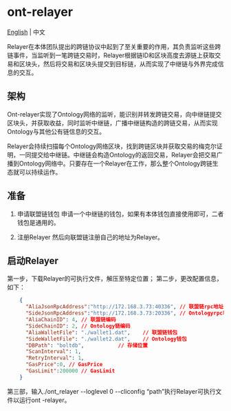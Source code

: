 # ont-relayer

[English](./How_to_become_relayer.md) | 中文

Relayer在本体团队提出的跨链协议中起到了至关重要的作用，其负责监听这些跨链事件，当监听到一笔跨链交易时，Relayer根据链ID和区块高度去源链上获取交易和区块头，然后将交易和区块头提交到目标链，从而实现了中继链与外界完成信息的交互。

## 架构
Ont-relayer实现了Ontology网络的监听，能识别并转发跨链交易，向中继链提交区块头，并获取收益，同时监听中继链，广播中继链构造的跨链交易，从而实现Ontology与其他公有链信息的交互。

Relayer会持续扫描每个Ontology网络区块，找到跨链区块并获取交易的梅克尔证明，一同提交给中继链。中继链会构造Ontology的返回交易，Relayer会把交易广播到Ontology网络中。只要存在一个Relayer在工作，那么整个Ontology跨链生态就可以持续运作。

## 准备
1. 申请联盟链钱包
申请一个中继链的钱包，如果有本体钱包直接使用即可，二者钱包是通用的。

2. 注册Relayer
然后向联盟链注册自己的地址为Relayer。

## 启动Relayer
第一步，下载Relayer的可执行文件，解压至特定位置；
第二步，更改配置信息，如下：

```json
	{
	  "AliaJsonRpcAddress":"http://172.168.3.73:40336", // 联盟链rpc地址
	  "SideJsonRpcAddress":"http://172.168.3.73:20336", // Ontologyrpc地址
	  "AliaChainID": 4,	// 联盟链编码
	  "SideChainID": 2,	// Ontology链编码
	  "AliaWalletFile": "./wallet1.dat",	// 联盟链钱包
	  "SideWalletFile": "./wallet2.dat",	// Ontology钱包
	  "DBPath": "boltdb",			// 存储位置
	  "ScanInterval": 1,		
	  "RetryInterval": 1,
	  "GasPrice":0, // GasPrice
	  "GasLimit":200000 // GasLimit
	}
```
第三部，输入./ont_relayer --loglevel 0 --cliconfig “path”执行Relayer可执行文件以运行ont
-relayer。
